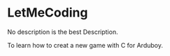 # LetMeCoding
No description is the best Description.

To learn how to creat a new game with C for Arduboy.
